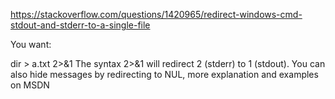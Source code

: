 https://stackoverflow.com/questions/1420965/redirect-windows-cmd-stdout-and-stderr-to-a-single-file

You want:

dir > a.txt 2>&1
The syntax 2>&1 will redirect 2 (stderr) to 1 (stdout). You can also hide messages by redirecting to NUL, more explanation and examples on MSDN
